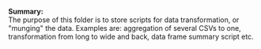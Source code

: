 **Summary:**  
The purpose of this folder is to store scripts for data transformation, or "munging" the data. Examples are: aggregation of several CSVs to one, transformation from long to wide and back, data frame summary script etc.
